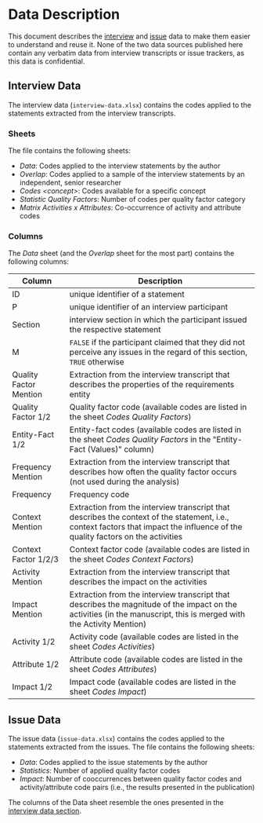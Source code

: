 # Data Description

This document describes the [interview](#interview-data) and [issue](#issue-data) data to make them easier to understand and reuse it. None of the two data sources published here contain any verbatim data from interview transcripts or issue trackers, as this data is confidential.

## Interview Data

The interview data (`interview-data.xlsx`) contains the codes applied to the statements extracted from the interview transcripts. 

### Sheets

The file contains the following sheets:

- *Data*: Codes applied to the interview statements by the author
- *Overlap*: Codes applied to a sample of the interview statements by an independent, senior researcher
- *Codes \<concept\>*: Codes available for a specific concept
- *Statistic Quality Factors*: Number of codes per quality factor category
- *Matrix Activities x Attributes*: Co-occurrence of activity and attribute codes

### Columns

The *Data* sheet (and the *Overlap* sheet for the most part) contains the following columns:

| Column | Description |
|---|---|
| ID | unique identifier of a statement |
| P | unique identifier of an interview participant |
| Section | interview section in which the participant issued the respective statement |
| M | `FALSE` if the participant claimed that they did not perceive any issues in the regard of this section, `TRUE` otherwise |
| Quality Factor Mention | Extraction from the interview transcript that describes the properties of the requirements entity |
| Quality Factor 1/2 | Quality factor code (available codes are listed in the sheet *Codes Quality Factors*) |
| Entity-Fact 1/2 | Entity-fact codes (available codes are listed in the sheet *Codes Quality Factors* in the "Entity-Fact (Values)" column) |
| Frequency Mention | Extraction from the interview transcript that describes how often the quality factor occurs (not used during the analysis)
| Frequency | Frequency code |
| Context Mention | Extraction from the interview transcript that describes the context of the statement, i.e., context factors that impact the influence of the quality factors on the activities |
| Context Factor 1/2/3 | Context factor code (available codes are listed in the sheet *Codes Context Factors*) |
| Activity Mention | Extraction from the interview transcript that describes the impact on the activities |
| Impact Mention | Extraction from the interview transcript that describes the magnitude of the impact on the activities (in the manuscript, this is merged with the Activity Mention) |
| Activity 1/2 | Activity code (available codes are listed in the sheet *Codes Activities*)|
| Attribute 1/2 | Attribute code (available codes are listed in the sheet *Codes Attributes*) |
| Impact 1/2 | Impact code (available codes are listed in the sheet *Codes Impact*)|

## Issue Data

The issue data (`issue-data.xlsx`) contains the codes applied to the statements extracted from the issues. The file contains the following sheets:

- *Data*: Codes applied to the issue statements by the author
- *Statistics*: Number of applied quality factor codes
- *Impact*: Number of cooccurrences between quality factor codes and activity/attribute code pairs (i.e., the results presented in the publication)

The columns of the Data sheet resemble the ones presented in the [interview data section](#columns).